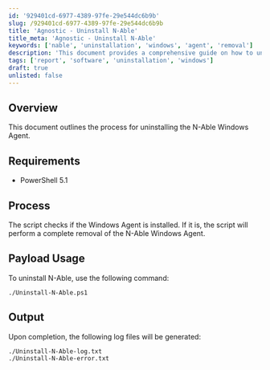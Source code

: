 ```yaml
---
id: '929401cd-6977-4389-97fe-29e544dc6b9b'
slug: /929401cd-6977-4389-97fe-29e544dc6b9b
title: 'Agnostic - Uninstall N-Able'
title_meta: 'Agnostic - Uninstall N-Able'
keywords: ['nable', 'uninstallation', 'windows', 'agent', 'removal']
description: 'This document provides a comprehensive guide on how to uninstall the N-Able Windows Agent using a PowerShell script. It details the requirements, process, and expected output files for successful uninstallation.'
tags: ['report', 'software', 'uninstallation', 'windows']
draft: true
unlisted: false
---
```


## Overview

This document outlines the process for uninstalling the N-Able Windows Agent.

## Requirements

- PowerShell 5.1

## Process

The script checks if the Windows Agent is installed. If it is, the script will perform a complete removal of the N-Able Windows Agent.

## Payload Usage

To uninstall N-Able, use the following command:

```
./Uninstall-N-Able.ps1
```

## Output

Upon completion, the following log files will be generated:

```
./Uninstall-N-Able-log.txt
./Uninstall-N-Able-error.txt
```